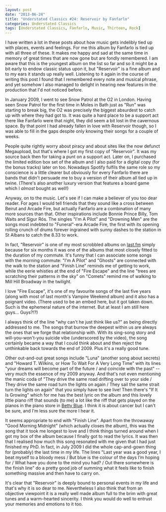 ```yaml
---
layout: post
date: "2013-06-24"
title: "Understated Classics #24: Reservoir by Fanfarlo"
categories: Understated Classics
tags: [Understated Classics, Fanfarlo, Music, Thirteen, Rock]
---
```


I have written a lot in these posts about how music gets indelibly tied up with places, events and feelings. For me this album by Fanfarlo is tied up with all three of these. It makes me happy and sad at the same time in memory of great times that are now gone but are fondly remembered. I am aware that this is the youngest album on the list so far and so it might be a bit early to endow classic status upon it, but "Reservoir" is a fine album and to my ears it stands up really well. Listening to it again in the course of writing this post I found that I remembered every note and musical phrase, and yet somehow I also managed to delight in hearing new features in the production that I'd not noticed before.

In January 2009, I went to see Snow Patrol at the O2 in London. Having seen Snow Patrol for the first time in Moles in Bath just as "Run" was starting to break big, the O2 was precisely the biggest absurdest to catch up with where they had got to. It was quite a hard place to be a support act there like Fanfarlo were that night, they did seem a bit lost in the cavernous space. By that point I had already fallen in love with Reservoir though, so I was able to fill in the gaps despite only knowing their songs for a couple of weeks.

People quite rightly worry about piracy and about sites like the now defunct Megaupload, but that's where I got my first copy of "Reservoir". It was my source back then for taking a punt on a support act. Later on, I purchased the limited edition box set of the album and I also paid for a digital copy (for the bonus tracks) later on too. Nowadays Spotify fulfils the same role so my conscience is a little clearer but obviously for every Fanfarlo there are bands that didn't persuade me to buy a version of their album all tied up in twine. (There's also another luxury version that features a board game which I _almost_ bought as well!)

Anyway, on to the music. Let's see if I can make a believer of you too dear reader. For ages I would tell friends that they sound like a cross between Beirut and Arcade Fire, but actually Fanfarlo are a combination of many more sources than that. Other inspirations include Bonnie Prince Billy, Tom Waits and Sigur Rós. The singles "I'm A Pilot" and "Drowning Men" are the songs most indebted to "Funeral"-era Arcade Fire, the first with its opening rolling crunch of drums forever ingrained with sunny dashes to the station in St Albans to catch the 8.33 to work.

In fact, "Reservoir" is one of my most scrobbled albums on [last.fm](http://www.last.fm/users/mattischrome/) simply because for six months it was one of the albums that most closely fitted to the duration of my commute. It's funny that I can associate some songs with the morning commute: "I'm A Pilot" and "Ghosts" are connected with the walk to the station and "Finish Line" reminds me of getting to work, while the eerie whistles at the end of "Fire Escape" and the line "trees are scratching their patterns in the sky" on "Comets" remind me of walking to Mill Hill Broadway in the twilight.

I love "Fire Escape", it's one of my favourite songs of the last five years (along with most of last month's Vampire Weekend album) and it also has a poignant video. (There used to be an embed here, but it got taken down. Such is the ephemeral nature of the internet. But at least I am still here guys... Guys?!?)

I always think of the line "why can't he just think like us?" as being directly addressed to me. The songs that burrow the deepest within us are always the ones that we forge that relationship with. With its sing-song story and will-you-won't-you suicide vibe (underscored by the video), the song certainly became a way that I could think about and then reject the unthinkable back towards the end of 2009. Plus it's a really good tune.

Other out-and-out great songs include "Luna" (another song about secrets) and "Howard T. Wilkins, or How To Wait For A Very Long Time" with its lines "your dreams will become part of the future / and coincide with the past" -- very much the essence of my 2009 anyway. And that's not even mentioning the manic coda of "They drive the same road drifting over to your side / They drive the same road turn the lights on again / They sail the same strait turn the lights on again" that you simply have to see live! Then there's "If It Is Growing" which for me has the best lyric on the album and this lovely little piano riff that sounds (to me) a lot like the riff that gets played on the pianos in the piano store in [Betty Blue](/why-i-love-betty-blue/). I think it is about cancer but I can't be sure, and I'm less sure the more I hear it.

It seems appropriate to end with "Finish Line". Apart from the throwaway "Good Morning Midnight" (which actually closes the album), this was the song that it took me longest to love and I think things turned around when I got my box of the album because I finally got to read the lyrics. It was then that I realised how much this song resonated with me given that I had just finished my PhD. In fact, in July 2009 I did the whole cap-and-gown thing for (probably) the last time in my life. The lines "Last year was a good year, I beat myself to a bloody mess / But blue is the colour of the days I’m hoping for / What have you done to the mind you had? / Out there somewhere is the finish line" do a pretty good job of summing what it feels like to finish something massive and then have to carry on.

It's clear that "Reservoir" is deeply bound to personal events in my life and that's why it is so dear to me. Nevertheless I also think that from an objective viewpoint it is a really well made album full to the brim with great tunes and a warm-hearted sincerity. I think you would do well to entrust your memories and emotions to it too.